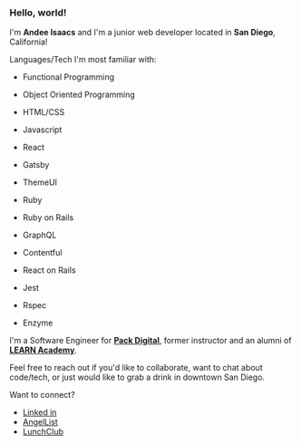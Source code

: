 ### Hello, world!

I'm **Andee Isaacs** and I'm a junior web developer located in **San Diego**, California!

Languages/Tech I'm most familiar with:
- Functional Programming
- Object Oriented Programming

- HTML/CSS
- Javascript
- React
- Gatsby
- ThemeUI
- Ruby
- Ruby on Rails
- GraphQL
- Contentful
- React on Rails
- Jest
- Rspec
- Enzyme

I'm a Software Engineer for **[Pack Digital](https://packdigital.com/)**, former instructor and an alumni of  **[LEARN Academy](https://www.learnacademy.org/)**.

Feel free to reach out if you'd like to collaborate, want to chat about code/tech, or just would like to grab a drink in downtown San Diego.

Want to connect?
- [Linked in](https://www.linkedin.com/in/andeedeanisaacs/)
- [AngelList](https://angel.co/u/andee-fonder-isaacs)
- [LunchClub](https://lunchclub.com/dp/network-strength-216b4c122cca?ref=share_link)
